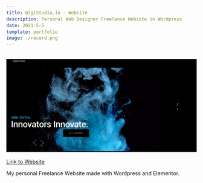 ```yaml
---
title: DigiStudio.io - Website
description: Personal Web Designer Freelance Website in Wordpress
date: 2021-5-5
template: portfolio
image: ./record.png
---
```


<br> 



 <img alt="Digistudio" src="/record.png">
 
[Link to Website](https://digistudio.io)

 My personal Freelance Website made with Wordpress and Elementor.  

